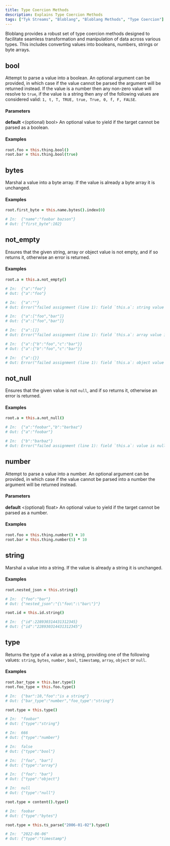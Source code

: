 ```yaml
---
title: Type Coercion Methods
description: Explains Type Coercion Methods
tags: ["Tyk Streams", "Bloblang", "Bloblang Methods", "Type Coercion"]
---
```


Bloblang provides a robust set of type coercion methods designed to facilitate seamless transformation and manipulation of data across various types. This includes converting values into booleans, numbers, strings or byte arrays.

## bool

Attempt to parse a value into a boolean. An optional argument can be provided, in which case if the value cannot be parsed the argument will be returned instead. If the value is a number then any non-zero value will resolve to `true`, if the value is a string then any of the following values are considered valid: `1, t, T, TRUE, true, True, 0, f, F, FALSE`.

#### Parameters

**default** &lt;(optional) bool&gt; An optional value to yield if the target cannot be parsed as a boolean.

#### Examples

```coffee
root.foo = this.thing.bool()
root.bar = this.thing.bool(true)
```

## bytes

Marshal a value into a byte array. If the value is already a byte array it is unchanged.

#### Examples

```coffee
root.first_byte = this.name.bytes().index(0)

# In:  {"name":"foobar bazson"}
# Out: {"first_byte":102}
```

## not_empty

Ensures that the given string, array or object value is not empty, and if so returns it, otherwise an error is returned.

#### Examples

```coffee
root.a = this.a.not_empty()

# In:  {"a":"foo"}
# Out: {"a":"foo"}

# In:  {"a":""}
# Out: Error("failed assignment (line 1): field `this.a`: string value is empty")

# In:  {"a":["foo","bar"]}
# Out: {"a":["foo","bar"]}

# In:  {"a":[]}
# Out: Error("failed assignment (line 1): field `this.a`: array value is empty")

# In:  {"a":{"b":"foo","c":"bar"}}
# Out: {"a":{"b":"foo","c":"bar"}}

# In:  {"a":{}}
# Out: Error("failed assignment (line 1): field `this.a`: object value is empty")
```

## not_null

Ensures that the given value is not `null`, and if so returns it, otherwise an error is returned.

#### Examples

```coffee
root.a = this.a.not_null()

# In:  {"a":"foobar","b":"barbaz"}
# Out: {"a":"foobar"}

# In:  {"b":"barbaz"}
# Out: Error("failed assignment (line 1): field `this.a`: value is null")
```

## number

Attempt to parse a value into a number. An optional argument can be provided, in which case if the value cannot be parsed into a number the argument will be returned instead.

#### Parameters

**default** &lt;(optional) float&gt; An optional value to yield if the target cannot be parsed as a number.

#### Examples

```coffee
root.foo = this.thing.number() + 10
root.bar = this.thing.number(5) * 10
```

## string

Marshal a value into a string. If the value is already a string it is unchanged.

#### Examples

```coffee
root.nested_json = this.string()

# In:  {"foo":"bar"}
# Out: {"nested_json":"{\"foo\":\"bar\"}"}
```

```coffee
root.id = this.id.string()

# In:  {"id":228930314431312345}
# Out: {"id":"228930314431312345"}
```

## type

Returns the type of a value as a string, providing one of the following values: `string`, `bytes`, `number`, `bool`, `timestamp`, `array`, `object` or `null`.

#### Examples

```coffee
root.bar_type = this.bar.type()
root.foo_type = this.foo.type()

# In:  {"bar":10,"foo":"is a string"}
# Out: {"bar_type":"number","foo_type":"string"}
```

```coffee
root.type = this.type()

# In:  "foobar"
# Out: {"type":"string"}

# In:  666
# Out: {"type":"number"}

# In:  false
# Out: {"type":"bool"}

# In:  ["foo", "bar"]
# Out: {"type":"array"}

# In:  {"foo": "bar"}
# Out: {"type":"object"}

# In:  null
# Out: {"type":"null"}
```

```coffee
root.type = content().type()

# In:  foobar
# Out: {"type":"bytes"}
```

```coffee
root.type = this.ts_parse("2006-01-02").type()

# In:  "2022-06-06"
# Out: {"type":"timestamp"}
```
